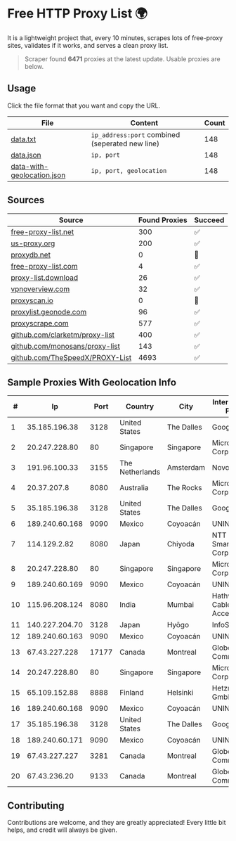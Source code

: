 
# Free HTTP Proxy List 🌍

It is a lightweight project that, every 10 minutes, scrapes lots of free-proxy sites, validates if it works, and serves a clean proxy list.


> Scraper found **6471** proxies at the latest update. Usable proxies are below.

## Usage

Click the file format that you want and copy the URL.


|File|Content|Count|
|----|-------|-----|
|[data.txt](https://raw.githubusercontent.com/themiralay/Proxy-List-World/master/data.txt)|`ip_address:port` combined (seperated new line)|148|
|[data.json](https://raw.githubusercontent.com/themiralay/Proxy-List-World/master/data.json)|`ip, port`|148|
|[data-with-geolocation.json](https://raw.githubusercontent.com/themiralay/Proxy-List-World/master/data-with-geolocation.json)|`ip, port, geolocation`|148|

## Sources

|Source|Found Proxies|Succeed|
|------|-------------|-------|
|[free-proxy-list.net](https://free-proxy-list.net)|300|✅|
|[us-proxy.org](https://www.us-proxy.org)|200|✅|
|[proxydb.net](http://proxydb.net)|0|🚫|
|[free-proxy-list.com](https://free-proxy-list.com/?page=&port=&type%5B%5D=http&type%5B%5D=https&up_time=0&search=Search)|4|✅|
|[proxy-list.download](https://www.proxy-list.download/HTTP)|26|✅|
|[vpnoverview.com](https://vpnoverview.com/privacy/anonymous-browsing/free-proxy-servers)|32|✅|
|[proxyscan.io](https://www.proxyscan.io)|0|🚫|
|[proxylist.geonode.com](https://proxylist.geonode.com/api/proxy-list?limit=300&page=1&sort_by=lastChecked&sort_type=desc&protocols=http,https)|96|✅|
|[proxyscrape.com](https://api.proxyscrape.com/v2/?request=displayproxies&protocol=http&timeout=10000&country=all&ssl=all&anonymity=all)|577|✅|
|[github.com/clarketm/proxy-list](https://raw.githubusercontent.com/clarketm/proxy-list/master/proxy-list-raw.txt)|400|✅|
|[github.com/monosans/proxy-list](https://raw.githubusercontent.com/monosans/proxy-list/main/proxies/http.txt)|143|✅|
|[github.com/TheSpeedX/PROXY-List](https://raw.githubusercontent.com/TheSpeedX/PROXY-List/master/http.txt)|4693|✅|


## Sample Proxies With Geolocation Info

|#|Ip|Port|Country|City|Internet Service Provider|
|-|--|----|-------|----|-------------------------|
|1|35.185.196.38|3128|United States|The Dalles|Google LLC|
|2|20.247.228.80|80|Singapore|Singapore|Microsoft Corporation|
|3|191.96.100.33|3155|The Netherlands|Amsterdam|NovoServe B.V.|
|4|20.37.207.8|8080|Australia|The Rocks|Microsoft Corporation|
|5|35.185.196.38|3128|United States|The Dalles|Google LLC|
|6|189.240.60.168|9090|Mexico|Coyoacán|UNINET|
|7|114.129.2.82|8080|Japan|Chiyoda|NTT SmartConnect Corporation|
|8|20.247.228.80|80|Singapore|Singapore|Microsoft Corporation|
|9|189.240.60.169|9090|Mexico|Coyoacán|UNINET|
|10|115.96.208.124|8080|India|Mumbai|Hathway IP over Cable Internet Access|
|11|140.227.204.70|3128|Japan|Hyōgo|InfoSphere|
|12|189.240.60.163|9090|Mexico|Coyoacán|UNINET|
|13|67.43.227.228|17177|Canada|Montreal|GloboTech Communications|
|14|20.247.228.80|80|Singapore|Singapore|Microsoft Corporation|
|15|65.109.152.88|8888|Finland|Helsinki|Hetzner Online GmbH|
|16|189.240.60.168|9090|Mexico|Coyoacán|UNINET|
|17|35.185.196.38|3128|United States|The Dalles|Google LLC|
|18|189.240.60.171|9090|Mexico|Coyoacán|UNINET|
|19|67.43.227.227|3281|Canada|Montreal|GloboTech Communications|
|20|67.43.236.20|9133|Canada|Montreal|GloboTech Communications|



## Contributing

Contributions are welcome, and they are greatly appreciated! Every
little bit helps, and credit will always be given.

